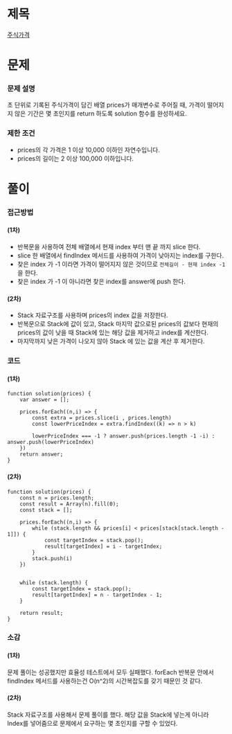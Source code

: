 # 제목

[주식가격](https://school.programmers.co.kr/learn/courses/30/lessons/42584)

# 문제

### 문제 설명

초 단위로 기록된 주식가격이 담긴 배열 prices가 매개변수로 주어질 때, 가격이 떨어지지 않은 기간은 몇 초인지를 return 하도록 solution 함수를 완성하세요.

### 제한 조건

- prices의 각 가격은 1 이상 10,000 이하인 자연수입니다.
- prices의 길이는 2 이상 100,000 이하입니다.

# 풀이

### 접근방법

#### (1차)

- 반복문을 사용하여 전체 배열에서 현재 index 부터 맨 끝 까지 slice 한다.
- slice 한 배열에서 findIndex 메서드를 사용하여 가격이 낮아지는 index를 구한다.
- 찾은 index 가 -1 이라면 가격이 떨어지지 않은 것이므로 `전체길이 - 현재 index -1` 을 한다.
- 찾은 index 가 -1 이 아니라면 찾은 index를 answer에 push 한다.

#### (2차)

- Stack 자료구조를 사용하며 prices의 index 값을 저장한다.
- 반복문으로 Stack에 값이 있고, Stack 마지막 값으로된 prices의 값보다 현재의 prices의 값이 낮을 때 Stack에 있는 해당 값을 제거하고 index를 계산한다.
- 마지막까지 낮은 가격이 나오지 않아 Stack 에 있는 값을 계산 후 제거한다.

### 코드

#### (1차)

```
function solution(prices) {
    var answer = [];

    prices.forEach((n,i) => {
        const extra = prices.slice(i , prices.length)
        const lowerPriceIndex = extra.findIndex((k) => n > k)

        lowerPriceIndex === -1 ? answer.push(prices.length -1 -i) : answer.push(lowerPriceIndex)
    })
    return answer;
}
```

#### (2차)

```
function solution(prices) {
    const n = prices.length;
    const result = Array(n).fill(0);
    const stack = [];

    prices.forEach((n,i) => {
        while (stack.length && prices[i] < prices[stack[stack.length - 1]]) {
            const targetIndex = stack.pop();
            result[targetIndex] = i - targetIndex;
        }
        stack.push(i)
    })


    while (stack.length) {
        const targetIndex = stack.pop();
        result[targetIndex] = n - targetIndex - 1;
    }

    return result;
}
```

### 소감

#### (1차)

문제 풀이는 성공했지만 효율성 테스트에서 모두 실패했다.
forEach 반복문 안에서 findIndex 메서드를 사용하는건 O(n^2)의 시간복잡도를 갖기 때문인 것 같다.

#### (2차)

Stack 자료구조를 사용해서 문제 풀이를 했다.
해당 값을 Stack에 넣는게 아니라 Index를 넣어줌으로 문제에서 요구하는 몇 초인지를 구할 수 있었다.
